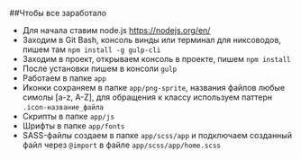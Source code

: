 ##Чтобы все заработало

* Для начала ставим node.js https://nodejs.org/en/
* Заходим в Git Bash, консоль винды или терминал для никсоводов, пишем там `npm install -g gulp-cli`
* Заходим в проект, открываем консоль в проекте, пишем `npm install`
* После установки пишем в консоли `gulp`
* Работаем в папке `app`
* Иконки сохраняем в папке `app/png-sprite`, названия файлов любые симолы [a-z, A-Z], для обращения к классу используем паттерн `.icon-название_файла`
* Скрипты в папке `app/js`
* Шрифты в папке `app/fonts`
* SASS-файлы создаем в папке `app/scss/app` и подключаем созданный файл через `@import` в файле `app/scss/app/home.scss`
